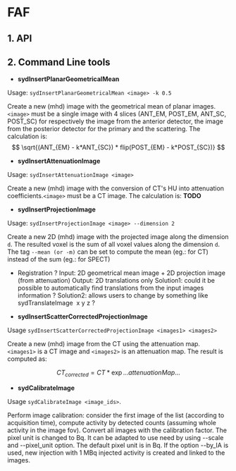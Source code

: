 # FAF

## 1. API




## 2. Command Line tools


- **sydInsertPlanarGeometricalMean**

Usage: `sydInsertPlanarGeometricalMean <image> -k 0.5`

Create a new (mhd) image with the geometrical mean of planar images. `<image>`  must be a single image with 4 slices (ANT_EM, POST_EM, ANT_SC, POST_SC) for respectively the image from the anterior detector, the image from the posterior detector for the primary and the scattering. The calculation is:
$$
\sqrt{(ANT_{EM} - k*ANT_{SC}) * flip(POST_{EM} - k*POST_{SC})}
$$

- **sydInsertAttenuationImage**

Usage: `sydInsertAttenuationImage <image>`

Create a new (mhd) image with the conversion of CT's HU into attenuation coefficients.`<image>`  must be a CT image. The calculation is: **TODO**


- **sydInsertProjectionImage**

Usage: `sydInsertProjectionImage <image> --dimension 2`

Create a new 2D (mhd) image with the projected image along the dimension `d`. The resulted voxel is the sum of all voxel values along the dimension `d`. The tag ```--mean (or -m)``` can be set to compute the mean (eg.: for CT) instead of the sum (eg.: for SPECT)

- Registration ?
Input: 2D geometrical mean image + 2D projection image (from attenuation)
Output: 2D translations only
Solution1: could it be possible to automatically find translations from the input images information ? 
Solution2: allows users to change by something like sydTranslateImage <image> x y z ?


- **sydInsertScatterCorrectedProjectionImage**

Usage `sydInsertScatterCorrectedProjectionImage <images1> <images2>`

Create a new (mhd) image from the CT using the attenuation map. `<images1>` is a CT image and `<images2>` is an attenuation map. The result is computed as:

$$CT_{corrected} = CT * \exp{...attenuationMap...}$$

- **sydCalibrateImage**

Usage `sydCalibrateImage <image_ids>`.

Perform image calibration: consider the first image of the list (according to
acquisition time), compute activity by detected counts (assuming whole activity
in the image fov). Convert all images with the calibration factor. The pixel
unit is changed to Bq.
It can be adapted to use need by using --scale and --pixel_unit option.
The default pixel unit is in Bq. If the option --by_IA is used, new injection
with 1 MBq injected activity is created and linked to the images.



